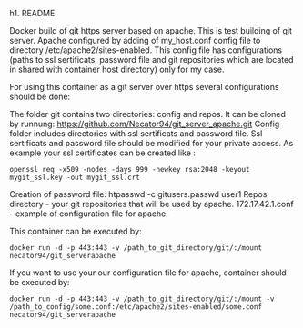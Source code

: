 h1. README

Docker build of git https server based on apache.
This is test building of git server. Apache configured by adding of my_host.conf config file to directory /etc/apache2/sites-enabled. This config file has configurations (paths to ssl sertificats, password file and git repositories which are located in shared with container host directory) only for my case.

For using this container as a git server over https several configurations should be done:

The folder git contains two directories: config and repos. It can be cloned by runnung: https://github.com/Necator94/git_server_apache.git
Config folder includes directories with ssl sertificats and password file. Ssl sertificats and password file should be modified for your private access.
As example your ssl certificates can be created like : 
```
openssl req -x509 -nodes -days 999 -newkey rsa:2048 -keyout mygit_ssl.key -out mygit_ssl.crt
```
Creation of password file: htpasswd -c gitusers.passwd user1
Repos directory - your git repositories that will be used by apache. 
172.17.42.1.conf - example of configuration file for apache.

This container can be executed by: 
```
docker run -d -p 443:443 -v /path_to_git_directory/git/:/mount necator94/git_serverapache
```
If you want to use your our configuration file for apache, container should be executed by:
```
docker run -d -p 443:443 -v /path_to_git_directory/git/:/mount -v /path_to_config/some.conf:/etc/apache2/sites-enabled/some.conf necator94/git_serverapache
```
